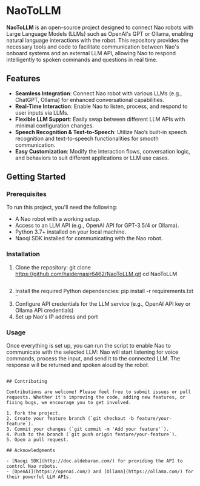 # NaoToLLM

**NaoToLLM** is an open-source project designed to connect Nao robots with Large Language Models (LLMs) such as OpenAI's GPT or Ollama, enabling natural language interactions with the robot. This repository provides the necessary tools and code to facilitate communication between Nao's onboard systems and an external LLM API, allowing Nao to respond intelligently to spoken commands and questions in real time.

## Features

- **Seamless Integration**: Connect Nao robot with various LLMs (e.g., ChatGPT, Ollama) for enhanced conversational capabilities.
- **Real-Time Interaction**: Enable Nao to listen, process, and respond to user inputs via LLMs.
- **Flexible LLM Support**: Easily swap between different LLM APIs with minimal configuration changes.
- **Speech Recognition & Text-to-Speech**: Utilize Nao’s built-in speech recognition and text-to-speech functionalities for smooth communication.
- **Easy Customization**: Modify the interaction flows, conversation logic, and behaviors to suit different applications or LLM use cases.

## Getting Started

### Prerequisites

To run this project, you'll need the following:

- A Nao robot with a working setup.
- Access to an LLM API (e.g., OpenAI API for GPT-3.5/4 or Ollama).
- Python 3.7+ installed on your local machine.
- Naoqi SDK installed for communicating with the Nao robot.

### Installation

1. Clone the repository:
   git clone https://github.com/haidernasir6462/NaoToLLM.git
   cd NaoToLLM
   ```
2. Install the required Python dependencies:
   pip install -r requirements.txt
   ``
3. Configure API credentials for the LLM service (e.g., OpenAI API key or Ollama API credentials) 
4. Set up Nao's IP address and port


### Usage

Once everything is set up, you can run the script to enable Nao to communicate with the selected LLM:
Nao will start listening for voice commands, process the input, and send it to the connected LLM. The response will be returned and spoken aloud by the robot.

<!-- ## Project Structure

```plaintext
├── naotollm.py         # Main script to run Nao with LLM integration
├── config.py           # Configuration file for API keys and robot settings
├── llm_interaction.py  # Handles communication with LLM APIs
├── nao_interaction.py  # Manages communication with the Nao robot
├── requirements.txt    # Python dependencies
└── README.md           # Project documentation -->
```

## Contributing

Contributions are welcome! Please feel free to submit issues or pull requests. Whether it's improving the code, adding new features, or fixing bugs, we encourage you to get involved.

1. Fork the project.
2. Create your feature branch (`git checkout -b feature/your-feature`).
3. Commit your changes (`git commit -m 'Add your feature'`).
4. Push to the branch (`git push origin feature/your-feature`).
5. Open a pull request.

## Acknowledgments

- [Naoqi SDK](http://doc.aldebaran.com/) for providing the API to control Nao robots.
- [OpenAI](https://openai.com/) and [Ollama](https://ollama.com/) for their powerful LLM APIs.
